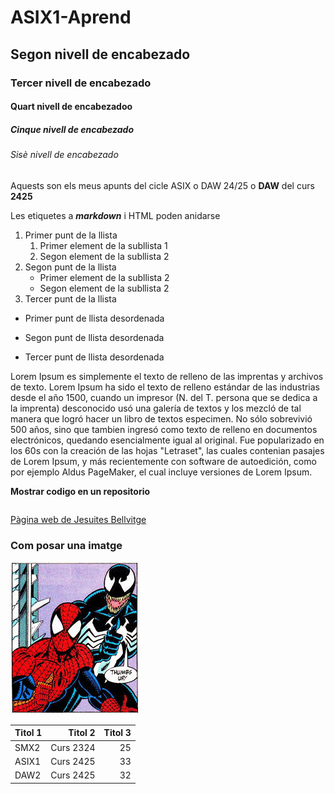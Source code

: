 # ASIX1-Aprend
## Segon nivell de encabezado
### Tercer nivell de encabezado
#### Quart nivell de encabezadoo
##### Cinque nivell de encabezado
###### Sisè nivell de encabezado

Aquests son els meus apunts del cicle ASIX o DAW 24/25 o **DAW** del curs __2425__

Les etiquetes a **_markdown_** i HTML poden anidarse

1. Primer punt de la llista
    1. Primer element de la subllista 1
    2. Segon element de la subllista 2
2. Segon punt de la llista
    * Primer element de la subllista 2
    * Segon element de la subllista 2
3. Tercer punt de la llista

* Primer punt de llista desordenada
- Segon punt de llista desordenada
+ Tercer punt de llista desordenada

Lorem Ipsum es simplemente el texto de relleno de las imprentas y archivos de texto. Lorem Ipsum ha sido el texto de relleno estándar de las industrias desde el año 1500, cuando un impresor (N. del T. persona que se dedica a la imprenta) desconocido usó una galería de textos y los mezcló de tal manera que logró hacer un libro de textos especimen. No sólo sobrevivió 500 años, sino que tambien ingresó como texto de relleno en documentos electrónicos, quedando esencialmente igual al original. Fue popularizado en los 60s con la creación de las hojas "Letraset", las cuales contenian pasajes de Lorem Ipsum, y más recientemente con software de autoedición, como por ejemplo Aldus PageMaker, el cual incluye versiones de Lorem Ipsum.

**Mostrar codigo en un repositorio**

```

```

[Pàgina web de Jesuites Bellvitge](https://www.fje.edu/ca/jesuites-bellvitge "Títol opcional")

### Com posar una imatge

![ImatgeVenom](https://github.com/aitorarroyo10/ASIX1-Aprend/blob/main/venom.jpg "Titol opcional")

|Titol 1 | Titol 2 | Titol 3 |
|----------|-------------:|---------------:|
| SMX2 | Curs 2324|25|
|ASIX1|Curs 2425|33|
|DAW2|Curs 2425|32|
